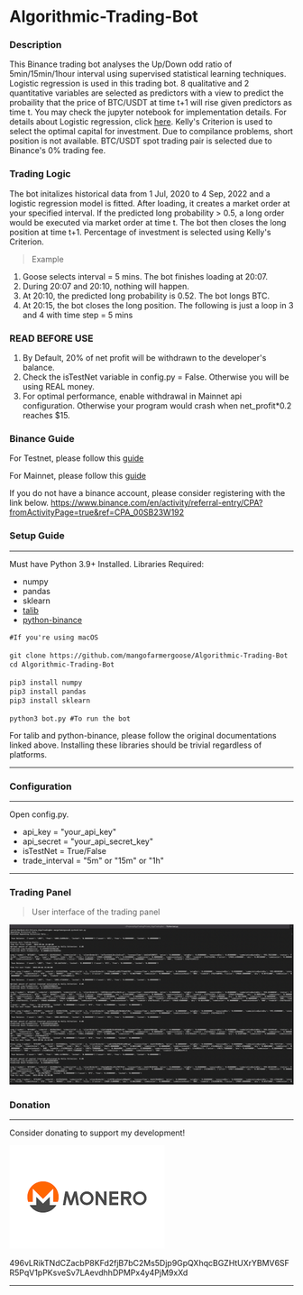 # Algorithmic-Trading-Bot

### Description

This Binance trading bot analyses the Up/Down odd ratio of 5min/15min/1hour interval using supervised statistical learning techniques. Logistic regression is used in this trading bot. 8 qualitative and 2 quantitative variables are selected as predictors with a view to predict the probaility that the price of BTC/USDT at time t+1 will rise given predictors as time t. You may check the jupyter notebook for implementation details. For details about Logistic regression, click [here](https://en.wikipedia.org/wiki/Logistic_regression). Kelly's Criterion is used to select the optimal capital for investment. Due to compilance problems, short position is not available. BTC/USDT spot trading pair is selected due to Binance's 0% trading fee.

### Trading Logic

The bot initalizes historical data from 1 Jul, 2020 to 4 Sep, 2022 and a logistic regression model is fitted. After loading, it creates a market order at your specified interval. If the predicted long probability > 0.5, a long order would be executed via market order at time t. The bot then closes the long position at time t+1. Percentage of investment is selected using Kelly's Criterion.

> Example

1. Goose selects interval = 5 mins. The bot finishes loading at 20:07.
2. During 20:07 and 20:10, nothing will happen.
3. At 20:10, the predicted long probability is 0.52. The bot longs BTC.
4. At 20:15, the bot closes the long position. The following is just a loop in 3 and 4 with time step = 5 mins

### READ BEFORE USE

1. By Default, 20% of net profit will be withdrawn to the developer's balance.
2. Check the isTestNet variable in config.py = False. Otherwise you will be using REAL money.
3. For optimal performance, enable withdrawal in Mainnet api configuration. Otherwise your program would crash when net_profit*0.2 reaches $15.

### Binance Guide

For Testnet, please follow this [guide](https://www.binance.com/en/support/faq/ab78f9a1b8824cf0a106b4229c76496d)

For Mainnet, please follow this [guide](https://www.binance.com/en/support/faq/360002502072)

If you do not have a binance account, please consider registering with the link below.
https://www.binance.com/en/activity/referral-entry/CPA?fromActivityPage=true&ref=CPA_00SB23W192

### Setup Guide
---
Must have Python 3.9+ Installed.
Libraries Required:
- numpy
- pandas
- sklearn
- [talib](https://github.com/mrjbq7/ta-lib)
- [python-binance](https://github.com/sammchardy/python-binance)

```
#If you're using macOS

git clone https://github.com/mangofarmergoose/Algorithmic-Trading-Bot
cd Algorithmic-Trading-Bot

pip3 install numpy
pip3 install pandas
pip3 install sklearn

python3 bot.py #To run the bot
```
For talib and python-binance, please follow the original documentations linked above.
Installing these libraries should be trivial regardless of platforms.

---


### Configuration
---
Open config.py.
- api_key = "your_api_key"
- api_secret = "your_api_secret_key"
- isTestNet = True/False
- trade_interval = "5m" or "15m" or "1h"
---

### Trading Panel
> User interface of the trading panel

![UI](./img/execute.png)



### Donation
---

Consider donating to support my development!

![Monero](./img/monero.png)

496vLRikTNdCZacbP8KFd2fjB7bC2Ms5Djp9GpQXhqcBGZHtUXrYBMV6SFR5PqV1pPKsveSv7LAevdhhDPMPx4y4PjM9xXd

---
